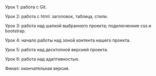 Урок 1: работа с Git.

Урок 2: работа с html: заголовок, таблица, стили.

Урок 3: работа над шапкой выбранного проекта; подключенние css и bootstrap.

Урок 4: начало работы над зоной контента нашего проекта.

Урок 5: работа над десктопной версией проекта.

Урок 6: работа над адаптивностью.

Финал: окончательная версия. 